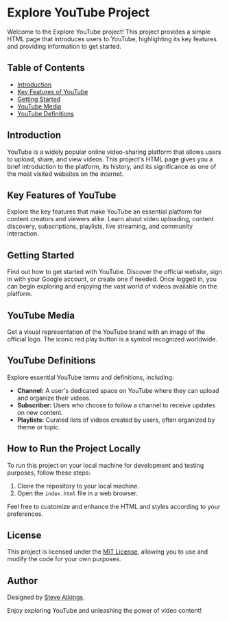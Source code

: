 # Explore YouTube Project

Welcome to the Explore YouTube project! This project provides a simple HTML page that introduces users to YouTube, highlighting its key features and providing information to get started.

## Table of Contents
- [Introduction](#introduction)
- [Key Features of YouTube](#features)
- [Getting Started](#getting-started)
- [YouTube Media](#youtube-media)
- [YouTube Definitions](#definitions)

## Introduction
YouTube is a widely popular online video-sharing platform that allows users to upload, share, and view videos. This project's HTML page gives you a brief introduction to the platform, its history, and its significance as one of the most visited websites on the internet.

## Key Features of YouTube
Explore the key features that make YouTube an essential platform for content creators and viewers alike. Learn about video uploading, content discovery, subscriptions, playlists, live streaming, and community interaction.

## Getting Started
Find out how to get started with YouTube. Discover the official website, sign in with your Google account, or create one if needed. Once logged in, you can begin exploring and enjoying the vast world of videos available on the platform.


## YouTube Media
Get a visual representation of the YouTube brand with an image of the official logo. The iconic red play button is a symbol recognized worldwide.

## YouTube Definitions
Explore essential YouTube terms and definitions, including:
- **Channel:** A user's dedicated space on YouTube where they can upload and organize their videos.
- **Subscriber:** Users who choose to follow a channel to receive updates on new content.
- **Playlists:** Curated lists of videos created by users, often organized by theme or topic.

## How to Run the Project Locally
To run this project on your local machine for development and testing purposes, follow these steps:
1. Clone the repository to your local machine.
2. Open the `index.html` file in a web browser.

Feel free to customize and enhance the HTML and styles according to your preferences.

## License
This project is licensed under the [MIT License](LICENSE), allowing you to use and modify the code for your own purposes.

## Author
Designed by [Steve Atkings](https://github.com/Musyoka2020-eng).

Enjoy exploring YouTube and unleashing the power of video content!
